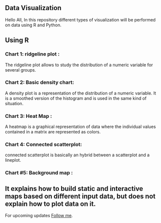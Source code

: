 ## Data Visualization

Hello All, 
In this repository different types of visualization will be performed on data using R and Python.

## Using R

### Chart 1: ridgeline plot : 
The ridgeline plot allows to study the distribution of a numeric variable for several groups.

### Chart 2: Basic density chart: 
A density plot is a representation of the distribution of a numeric variable. It is a smoothed version of the histogram and is used in the same kind of situation. 

### Chart 3: Heat Map : 
A heatmap is a graphical representation of data where the individual values contained in a matrix are represented as colors.

### Chart 4: Connected scatterplot: 
connected scatterplot is basically an hybrid between a scatterplot and a lineplot.

### Chart #5: Background map :
It explains how to build static and interactive maps based on different input data, but does not explain how to plot data on it.
---------
For upcoming updates [Follow me](https://github.com/vijaypurohit322/).
